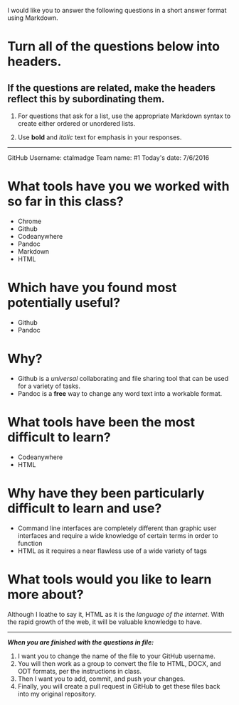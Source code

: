 I would like you to answer the following questions in a short answer format using Markdown. 

# Turn all of the questions below into headers. 

## If the questions are related, make the headers reflect this by subordinating them.  

1. For questions that ask for a list, use the appropriate Markdown syntax to create either ordered or unordered lists. 

2. Use **bold** and *italic* text for emphasis in your responses.

* * *

GitHub Username: ctalmadge
Team name: #1
Today's date: 7/6/2016

# What tools have you we worked with so far in this class?
- Chrome
- Github
- Codeanywhere
- Pandoc
- Markdown
- HTML

# Which have you found most potentially useful? 
- Github
- Pandoc 

# Why? 
- Github is a *universal* collaborating and file sharing tool that can be used for a variety of tasks. 
- Pandoc is a **free** way to change any word text into a workable format.

# What tools have been the most difficult to learn? 
- Codeanywhere
- HTML

# Why have they been particularly difficult to learn and use?
- Command line interfaces are completely different than graphic user interfaces and require a wide knowledge of certain terms in order to function
- HTML as it requires a near flawless use of a wide variety of tags

# What tools would you like to learn more about?
Although I loathe to say it, HTML as it is the *language of the internet*. With the rapid growth of the web, it will be valuable knowledge to have.

* * * 

***When you are finished with the questions in file:*** 

1. I want you to change the name of the file to your GitHub username. 
2. You will then work as a group to convert the file to HTML, DOCX, and ODT formats, per the instructions in  class. 
3. Then I want you to add, commit, and push your changes. 
4. Finally, you will create a pull request in GitHub to get these files back into my original repository. 